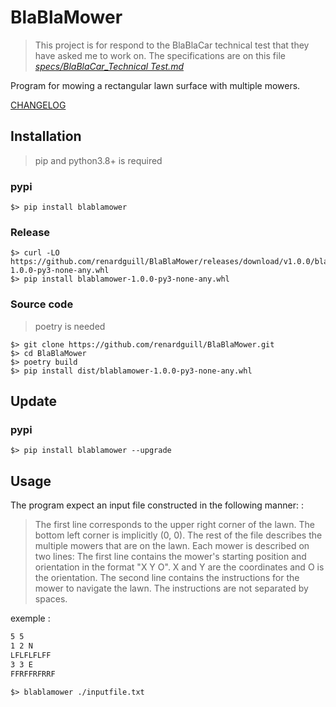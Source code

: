 # BlaBlaMower

>This project is for respond to the BlaBlaCar technical test that they have asked me to work on. The specifications are on this file [*specs/BlaBlaCar_Technical Test.md*](/specs/BlaBlaCar_Technical%20Test.md)

Program for mowing a rectangular lawn surface with multiple mowers.

[CHANGELOG](./CHANGELOG.md)

## Installation

> pip and python3.8+ is required

### pypi
```shell
$> pip install blablamower
```

### Release
```shell
$> curl -LO https://github.com/renardguill/BlaBlaMower/releases/download/v1.0.0/blablamower-1.0.0-py3-none-any.whl
$> pip install blablamower-1.0.0-py3-none-any.whl
```

### Source code

> poetry is needed
```shell
$> git clone https://github.com/renardguill/BlaBlaMower.git
$> cd BlaBlaMower
$> poetry build
$> pip install dist/blablamower-1.0.0-py3-none-any.whl
```

## Update

### pypi
```shell
$> pip install blablamower --upgrade
```


## Usage

The program expect an input file constructed in the following manner: :

>The first line corresponds to the upper right corner of the lawn. The bottom left corner is
implicitly (0, 0).
The rest of the file describes the multiple mowers that are on the lawn. Each mower is described
on two lines:
The first line contains the mower's starting position and orientation in the format "X Y O". X and
Y are the coordinates and O is the orientation.
The second line contains the instructions for the mower to navigate the lawn. The instructions
are not separated by spaces.

exemple :
```txt
5 5
1 2 N
LFLFLFLFF
3 3 E
FFRFFRFRRF
```

```shell
$> blablamower ./inputfile.txt
```
